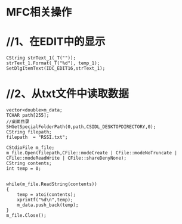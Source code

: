MFC相关操作
====

# //1、在EDIT中的显示


	CString strText_1(_T(""));
	strText_1.Format(_T("%d"), temp_1);
	SetDlgItemText(IDC_EDIT16,strText_1);



# //2、从txt文件中读取数据
	vector<double>m_data;
    TCHAR path[255];  
    //桌面目录  
    SHGetSpecialFolderPath(0,path,CSIDL_DESKTOPDIRECTORY,0);   
    CString filepath;  
    filepath  = "RSSI.txt";              
  
    CStdioFile m_file;
	m_file.Open(filepath,CFile::modeCreate | CFile::modeNoTruncate | CFile::modeReadWrite | CFile::shareDenyNone);  
	CString contents;  
	int temp = 0; 


    while(m_file.ReadString(contents)) 
    {  
		temp = atoi(contents);
		xprintf("%d\n",temp);
        m_data.push_back(temp);                   
    }  
	m_file.Close();
  
  
  
  
